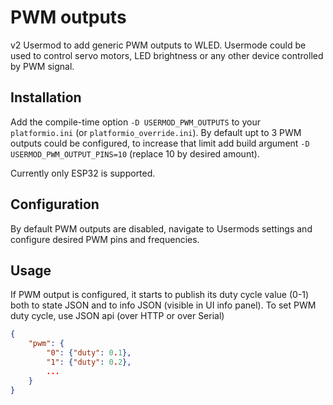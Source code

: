 # PWM outputs

v2 Usermod to add generic PWM outputs to WLED. Usermode could be used to control servo motors, LED brightness or any other device controlled by PWM signal.

## Installation

Add the compile-time option `-D USERMOD_PWM_OUTPUTS` to your `platformio.ini` (or `platformio_override.ini`). By default upt to 3 PWM outputs could be configured, to increase that limit add build argument `-D USERMOD_PWM_OUTPUT_PINS=10` (replace 10 by desired amount).

Currently only ESP32 is supported.

## Configuration

By default PWM outputs are disabled, navigate to Usermods settings and configure desired PWM pins and frequencies.

## Usage

If PWM output is configured, it starts to publish its duty cycle value (0-1) both to state JSON and to info JSON (visible in UI info panel). To set PWM duty cycle, use JSON api (over HTTP or over Serial)

```json
{
    "pwm": {
        "0": {"duty": 0.1},
        "1": {"duty": 0.2},
        ...
    }
}
```
